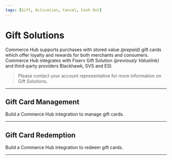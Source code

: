 ```yaml
---
tags: [Gift, Activation, Cancel, Cash Out]
---
```


# Gift Solutions 

Commerce Hub supports purchases with stored value _(prepaid)_ gift cards which offer loyalty and rewards for both merchants and consumers. Commerce Hub integrates with Fiserv Gift Solution _(previously Valuelink)_ and third-party providers Blackhawk, SVS and ESI.

<!-- theme: info -->
> Please contact your account representative for more information on Gift Solutions.

---

## Gift Card Management

Build a Commerce Hub integration to manage gift cards.

<!-- type: row -->

<!-- type: card
title: Activation
description: Submit an Activation Request for a Stored Value Card. The request can be for a Virtual Gift Card or Physical gift card. Merchant funded.
link: ?path=docs/Resources/Guides/Payment-Sources/Gift/Activation.md
-->

<!-- type: card
title: Reload
description: Submit a Reload Request for a Stored Value card to add balance to the already activated Gift Card.
link: ?path= ADD LINKXXXXXXXXXXXXXXXXXXXXXXXX
-->

<!-- type: card
title: Cash Out
description: Submit a Cash Out Request for a Stored Value card. This transaction is used to remove fund from the card. The card continues to remain active.
link: ?path=docs/Resources/Guides/Payment-Sources/Gift/Cash-Out.md
-->

<!-- type: row-end -->

<!-- type: row -->

<!-- type: card
title: Merge 
description: Submit an Activation Request for a Stored Value Card. The request can be for a Virtual Gift Card or Physical gift card. Merchant funded.
link: ?path=docs/Resources/Guides/Payment-Sources/Gift/Activation.md
-->

<!-- type: card
title: Cancel
description: Submit a Reload Request for a Stored Value card to add balance to the already activated Gift Card.
link: ?path= ADD LINKXXXXXXXXXXXXXXXXXXXXXXXX
-->

<!-- type: card
title: Balance Inquiry
description: Submit a Cash Out Request for a Stored Value card. This transaction is used to remove fund from the card. The card continues to remain active.
link: ?path=docs/Resources/Guides/Payment-Sources/Gift/Cash-Out.md
-->

<!-- type: row-end -->

---

## Gift Card Redemption

Build a Commerce Hub integration to redeem gift cards.

<!-- type: row -->

<!-- type: card
title: Charges
description: Submit an Activation Request for a Stored Value Card. The request can be for a Virtual Gift Card or Physical gift card. Merchant funded.
link: ?path=docs/Resources/Guides/Payment-Sources/Gift/Activation.md
-->

<!-- type: card
title: Refunds
description: Submit a Reload Request for a Stored Value card to add balance to the already activated Gift Card.
link: ?path= ADD LINKXXXXXXXXXXXXXXXXXXXXXXXX
-->

<!-- type: card
title: Cancel
description: Submit a Cash Out Request for a Stored Value card. This transaction is used to remove fund from the card. The card continues to remain active.
link: ?path=docs/Resources/Guides/Payment-Sources/Gift/Cash-Out.md
-->

<!-- type: row-end -->

---


